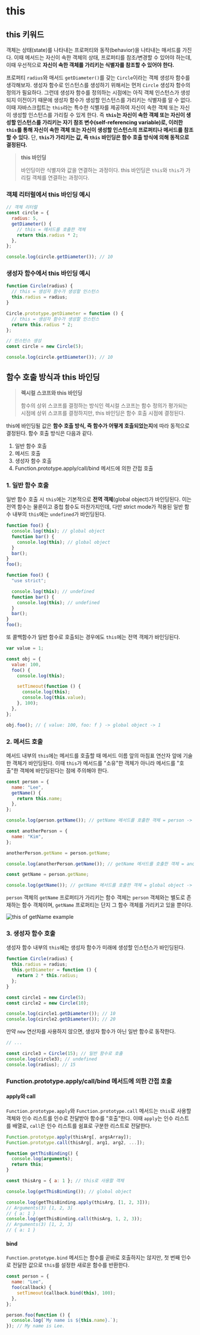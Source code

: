 # this

## this 키워드

객체는 상태(state)를 나타내는 프로퍼티와 동작(behavior)을 나타내는 매서드를 가진다. 이때 메서드는 자신이 속한 객체의 상태, 프로퍼티를 참조/변경할 수 있어야 하는데, 이때 우선적으로 **자신이 속한 객체를 가리키는 식별자를 참조할 수 있어야 한다.**

프로퍼티 `radius`와 매서드 `getDiameter()`를 갖는 `Circle`이라는 객체 생성자 함수를 생각해보자. 생성자 함수로 인스턴스를 생성하기 위해서는 먼저 `Circle` 생성자 함수의 정의가 필요하다. 그런데 생성자 함수를 정의하는 시점에는 아직 객체 인스턴스가 생성되지 이전이기 때문에 생성자 함수가 생성할 인스턴스를 가리키는 식별자를 알 수 없다. 이때 자바스크립트는 `this`라는 특수한 식별자를 제공하여 자신이 속한 객체 또는 자신이 생성할 인스턴스를 가리킬 수 있게 한다. 즉 **`this`는 자신이 속한 객체 또는 자신이 생성할 인스턴스를 가리키는 자기 참조 변수(self-referencing variable)로, 이러한 `this`를 통해 자신이 속한 객체 또는 자신이 생성할 인스턴스의 프로퍼티나 메서드를 참조할 수 있다.** 단, **`this`가 가리키는 값, 즉 `this` 바인딩은 함수 호출 방식에 의해 동적으로 결정된다.**

> **this 바인딩**
>
> 바인딩이란 식별자와 값을 연결하는 과정이다. this 바인딩은 `this`와 `this`가 가리킬 객체를 연결하는 과정이다.

### 객체 리터럴에서 this 바인딩 예시

```javascript
// 객체 리터럴
const circle = {
  radius: 5,
  getDiameter() {
    // this = 메서드를 호출한 객체
    return this.radius * 2;
  },
};

console.log(circle.getDiameter()); // 10
```

### 생성자 함수에서 this 바인딩 예시

```javascript
function Circle(radius) {
  // this = 생성자 함수가 생성할 인스턴스
  this.radius = radius;
}

Circle.prototype.getDiameter = function () {
  // this = 생성자 함수가 생성할 인스턴스
  return this.radius * 2;
};

// 인스턴스 생성
const circle = new Circle(5);

console.log(circle.getDiameter()); // 10
```

## 함수 호출 방식과 this 바인딩

> **렉시컬 스코프와 this 바인딩**
>
> 함수의 상위 스코프를 결정하는 방식인 렉시컬 스코프는 함수 정의가 평가되는 시점에 상위 스코프를 결정하지만, this 바인딩은 함수 호출 시점에 결정된다.

this에 바인딩될 값은 **함수 호출 방식, 즉 함수가 어떻게 호출되었는지**에 따라 동적으로 결정된다. 함수 호출 방식은 다음과 같다.

1. 일반 함수 호출
2. 메서드 호출
3. 생성자 함수 호출
4. Function.prototype.apply/call/bind 메서드에 의한 간접 호출

### 1. 일반 함수 호출

일반 함수 호출 시 `this`에는 기본적으로 **전역 객체**(global object)가 바인딩된다. 이는 전역 함수는 물론이고 중첩 함수도 마찬가지인데, 다만 strict mode가 적용된 일반 함수 내부의 `this`에는 `undefined`가 바인딩된다.

```javascript
function foo() {
  console.log(this); // global object
  function bar() {
    console.log(this); // global object
  }
  bar();
}
foo();
```

```javascript
function foo() {
  "use strict";

  console.log(this); // undefined
  function bar() {
    console.log(this); // undefined
  }
  bar();
}
foo();
```

또 콜백함수가 일반 함수로 호출되는 경우에도 `this`에는 전역 객체가 바인딩된다.

```javascript
var value = 1;

const obj = {
  value: 100,
  foo() {
    console.log(this);

    setTimeout(function () {
      console.log(this);
      console.log(this.value);
    }, 100);
  },
};

obj.foo(); // { value: 100, foo: f } -> global object -> 1
```

### 2. 메서드 호출

메서드 내부의 `this`에는 메서드를 호출할 때 메서드 이름 앞의 마침표 연산자 앞에 기술한 객체가 바인딩된다. 이때 `this`가 메서드를 "소유"한 객체가 아니라 메서드를 "호출"한 객체에 바인딩된다는 점에 주의해야 한다.

```javascript
const person = {
  name: "Lee",
  getName() {
    return this.name;
  },
};

console.log(person.getName()); // getName 메서드를 호출한 객체 = person -> Lee

const anotherPerson = {
  name: "Kim",
};

anotherPerson.getName = person.getName;

console.log(anotherPerson.getName()); // getName 메서드를 호출한 객체 = anotherPerson -> Kim

const getName = person.getName;

console.log(getName()); // getName 메서드를 호출한 객체 = global object -> "" | node에서는 undefined
```

`person` 객체의 `getName` 프로퍼티가 가리키는 함수 객체는 `person` 객체와는 별도로 존재하는 함수 객체이며, `getName` 프로퍼티는 단지 그 함수 객체를 가리키고 있을 뿐이다.

![this of getName example](https://github.com/WilleLee/docs/blob/main/assets/this_get_name_ex.jpeg?raw=true)

### 3. 생성자 함수 호출

생성자 함수 내부의 `this`에는 생성자 함수가 미래에 생성할 인스턴스가 바인딩된다.

```javascript
function Circle(radius) {
  this.radius = radius;
  this.getDiameter = function () {
    return 2 * this.radius;
  };
}

const circle1 = new Circle(5);
const circle2 = new Circle(10);

console.log(circle1.getDiameter()); // 10
console.log(circle2.getDiameter()); // 20
```

만약 `new` 연산자를 사용하지 않으면, 생성자 함수가 아닌 일반 함수로 동작한다.

```javascript
// ...

const circle3 = Circle(15); // 일반 함수로 호출
console.log(circle3); // undefined
console.log(radius); // 15
```

### Function.prototype.apply/call/bind 메서드에 의한 간접 호출

#### apply와 call

`Function.prototype.apply`와 `Function.prototype.call` 메서드는 `this`로 사용할 객체와 인수 리스트를 인수로 전달받아 함수를 "호출"한다. 이때 `apply`는 인수 리스트를 배열로, `call`은 인수 리스트를 쉼표로 구분한 리스트로 전달한다.

```javascript
Function.prototype.apply(thisArg[, argsArray]);
Function.prototype.call(thisArg[, arg1, arg2, ...]);
```

```javascript
function getThisBinding() {
  console.log(arguments);
  return this;
}

const thisArg = { a: 1 }; // this로 사용할 객체

console.log(getThisBinding()); // global object

console.log(getThisBinding.apply(thisArg, [1, 2, 3]));
// Arguments(3) [1, 2, 3]
// { a: 1 }
console.log(getThisBinding.call(thisArg, 1, 2, 3));
// Arguments(3) [1, 2, 3]
// { a: 1 }
```

#### bind

`Function.prototype.bind` 메서드는 함수를 곧바로 호출하지는 않지만, 첫 번째 인수로 전달한 값으로 `this`를 설정한 새로운 함수를 반환한다.

```javascript
const person = {
  name: "Lee",
  foo(callback) {
    setTimeout(callback.bind(this), 100);
  },
};

person.foo(function () {
  console.log(`My name is ${this.name}.`);
}); // My name is Lee.
```
